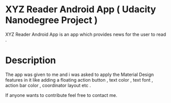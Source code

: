 # XYZ Reader Android App ( Udacity Nanodegree Project )
XYZ Reader Android App is an app which provides news for the user to read .

# Description
The app was given to me and i was asked to apply the Material Design features in it like adding a floating action button , text color , text font , action bar color , coordinator layout etc .

If anyone wants to contribute feel free to contact me.
